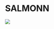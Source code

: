 # SALMONN

<div style='display:flex; gap: 0.25rem; '>
<a href='https://d119555577d7cd6d26.gradio.live'><img src='https://img.shields.io/badge/gradio-Demo-blue'></a>
</div>
